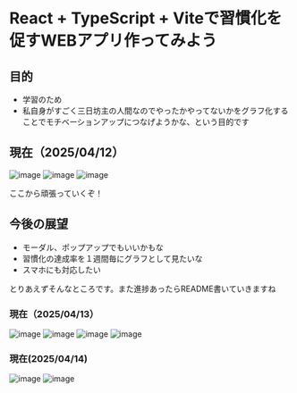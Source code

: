 # React + TypeScript + Viteで習慣化を促すWEBアプリ作ってみよう

## 目的
- 学習のため
- 私自身がすごく三日坊主の人間なのでやったかやってないかをグラフ化することでモチベーションアップにつなげようかな、という目的です

## 現在（2025/04/12）
![image](https://github.com/user-attachments/assets/6a129ad5-95a9-43aa-8133-e6939a5c616e)
![image](https://github.com/user-attachments/assets/147ef940-d71a-4284-bbf8-9e51db5a2d77)
![image](https://github.com/user-attachments/assets/5a61f797-f31d-4877-8332-05f039dc8af6)

ここから頑張っていくぞ！


## 今後の展望
- モーダル、ポップアップでもいいかもな
- 習慣化の達成率を１週間毎にグラフとして見たいな
- スマホにも対応したい

とりあえずそんなところです。また進捗あったらREADME書いていきますね


### 現在（2025/04/13）
![image](https://github.com/user-attachments/assets/4b90967a-aeaf-470e-99e2-a170136d64bf)
![image](https://github.com/user-attachments/assets/93622d4d-4034-4eec-8431-5ef014b66306)
![image](https://github.com/user-attachments/assets/7331f1f1-f6a3-4c3c-8d54-81ac27745a63)
![image](https://github.com/user-attachments/assets/0f1e85b8-88c2-4497-bb67-c18d6bb0be07)


### 現在(2025/04/14)
![image](https://github.com/user-attachments/assets/8bbaa997-9da8-47c5-8935-0933ae6ebbec)
![image](https://github.com/user-attachments/assets/82e55c0a-cc8a-4b64-ac90-85843cf921e9)
